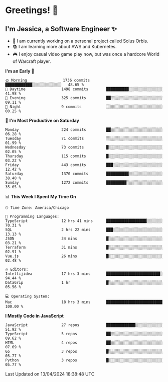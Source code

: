 # Greetings! 🧠

## I'm Jessica, a Software Engineer :sparkles:

- 🌟 I am currently working on a personal project called Solus Orbis.
- 📚 I am learning more about AWS and Kubernetes.
- 🎮 I enjoy casual video game play now, but was once a hardcore World of Warcraft player.

<!--START_SECTION:waka-->
**I'm an Early 🐤** 

```text
🌞 Morning                1736 commits        ████████████░░░░░░░░░░░░░   48.65 % 
🌆 Daytime                1498 commits        ██████████░░░░░░░░░░░░░░░   41.98 % 
🌃 Evening                325 commits         ██░░░░░░░░░░░░░░░░░░░░░░░   09.11 % 
🌙 Night                  9 commits           ░░░░░░░░░░░░░░░░░░░░░░░░░   00.25 % 
```
📅 **I'm Most Productive on Saturday** 

```text
Monday                   224 commits         ██░░░░░░░░░░░░░░░░░░░░░░░   06.28 % 
Tuesday                  71 commits          ░░░░░░░░░░░░░░░░░░░░░░░░░   01.99 % 
Wednesday                73 commits          █░░░░░░░░░░░░░░░░░░░░░░░░   02.05 % 
Thursday                 115 commits         █░░░░░░░░░░░░░░░░░░░░░░░░   03.22 % 
Friday                   443 commits         ███░░░░░░░░░░░░░░░░░░░░░░   12.42 % 
Saturday                 1370 commits        ██████████░░░░░░░░░░░░░░░   38.40 % 
Sunday                   1272 commits        █████████░░░░░░░░░░░░░░░░   35.65 % 
```


📊 **This Week I Spent My Time On** 

```text
🕑︎ Time Zone: America/Chicago

💬 Programming Languages: 
TypeScript               12 hrs 41 mins      ██████████████████░░░░░░░   70.31 % 
SQL                      2 hrs 22 mins       ███░░░░░░░░░░░░░░░░░░░░░░   13.13 % 
JSON                     34 mins             █░░░░░░░░░░░░░░░░░░░░░░░░   03.21 % 
Terraform                31 mins             █░░░░░░░░░░░░░░░░░░░░░░░░   02.91 % 
Vue.js                   26 mins             █░░░░░░░░░░░░░░░░░░░░░░░░   02.48 % 

🔥 Editors: 
Intellijidea             17 hrs 3 mins       ████████████████████████░   94.44 % 
DataGrip                 1 hr                █░░░░░░░░░░░░░░░░░░░░░░░░   05.56 % 

💻 Operating System: 
Mac                      18 hrs 3 mins       █████████████████████████   100.00 % 
```

**I Mostly Code in JavaScript** 

```text
JavaScript               27 repos            █████████████░░░░░░░░░░░░   51.92 % 
TypeScript               5 repos             ██░░░░░░░░░░░░░░░░░░░░░░░   09.62 % 
HTML                     4 repos             ██░░░░░░░░░░░░░░░░░░░░░░░   07.69 % 
Go                       3 repos             █░░░░░░░░░░░░░░░░░░░░░░░░   05.77 % 
Python                   3 repos             █░░░░░░░░░░░░░░░░░░░░░░░░   05.77 % 
```




 Last Updated on 13/04/2024 18:38:48 UTC
<!--END_SECTION:waka-->

<!--
**jessikuh/jessikuh** is a ✨ _special_ ✨ repository because its `README.md` (this file) appears on your GitHub profile.

Here are some ideas to get you started:

- 🔭 I’m currently working on ...
- 🌱 I’m currently learning ...
- 👯 I’m looking to collaborate on ...
- 🤔 I’m looking for help with ...
- 💬 Ask me about ...
- 📫 How to reach me: ...
- 😄 Pronouns: ...
- ⚡ Fun fact: ...
-->
